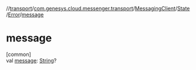 //[transport](../../../../../index.md)/[com.genesys.cloud.messenger.transport](../../../index.md)/[MessagingClient](../../index.md)/[State](../index.md)/[Error](index.md)/[message](message.md)

# message

[common]\
val [message](message.md): [String](https://kotlinlang.org/api/latest/jvm/stdlib/kotlin/-string/index.html)?
